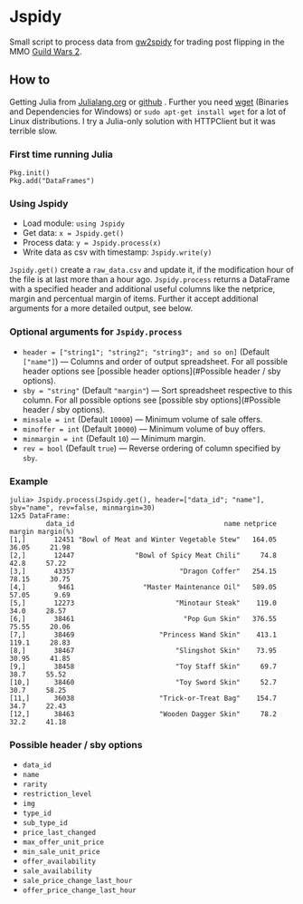 Jspidy
======

Small script to process data from [gw2spidy](www.gw2spidy.com) for trading post flipping in the MMO [Guild Wars 2](https://www.guildwars2.com/).

## How to

Getting Julia from [Julialang.org](http://julialang.org/downloads/) or [github](https://github.com/JuliaLang/julia) . Further you need [wget](http://gnuwin32.sourceforge.net/packages/wget.htm) (Binaries and Dependencies for Windows) or `sudo apt-get install wget` for a lot of Linux distributions. I try a Julia-only solution with HTTPClient but it was terrible slow.

### First time running Julia
```
Pkg.init()
Pkg.add("DataFrames")
```
### Using Jspidy
* Load module: `using Jspidy`
* Get data: `x = Jspidy.get()`
* Process data: `y = Jspidy.process(x)`
* Write data as csv with timestamp: `Jspidy.write(y)`

`Jspidy.get()` create a `raw_data.csv` and update it, if the modification hour of the file is at last more than a hour ago. `Jspidy.process` returns a DataFrame with a specified header and additional useful columns like the netprice, margin and percentual margin of items. Further it accept additional arguments for a more detailed output, see below.

### Optional arguments for `Jspidy.process`
* `header = ["string1"; "string2"; "string3"; and so on]` (Default `["name"]`) — Columns and order of output spreadsheet. For all possible header options see [possible header options](#Possible header / sby options).
* `sby = "string"` (Default `"margin"`) — Sort spreadsheet respective to this column. For all possible options see [possible sby options](#Possible header / sby options).
* `minsale = int` (Default `10000`) — Minimum volume of sale offers.
* `minoffer = int` (Default `10000`) — Minimum volume of buy offers.
* `minmargin = int` (Default `10`) — Minimum margin.
* `rev = bool` (Default `true`) — Reverse ordering of column specified by `sby`.

### Example
```
julia> Jspidy.process(Jspidy.get(), header=["data_id"; "name"], sby="name", rev=false, minmargin=30)
12x5 DataFrame:
         data_id                                     name netprice margin margin(%)
[1,]       12451 "Bowl of Meat and Winter Vegetable Stew"   164.05  36.05     21.98
[2,]       12447               "Bowl of Spicy Meat Chili"     74.8   42.8     57.22
[3,]       43357                          "Dragon Coffer"   254.15  78.15     30.75
[4,]        9461                 "Master Maintenance Oil"   589.05  57.05      9.69
[5,]       12273                         "Minotaur Steak"    119.0   34.0     28.57
[6,]       38461                           "Pop Gun Skin"   376.55  75.55     20.06
[7,]       38469                     "Princess Wand Skin"    413.1  119.1     28.83
[8,]       38467                         "Slingshot Skin"    73.95  30.95     41.85
[9,]       38458                         "Toy Staff Skin"     69.7   38.7     55.52
[10,]      38460                         "Toy Sword Skin"     52.7   30.7     58.25
[11,]      36038                     "Trick-or-Treat Bag"    154.7   34.7     22.43
[12,]      38463                     "Wooden Dagger Skin"     78.2   32.2     41.18
```

### Possible header / sby options
* `data_id`  
* `name`  
* `rarity`  
* `restriction_level`  
* `img`  
* `type_id`  
* `sub_type_id`  
* `price_last_changed`  
* `max_offer_unit_price`  
* `min_sale_unit_price`  
* `offer_availability`  
* `sale_availability`  
* `sale_price_change_last_hour`  
* `offer_price_change_last_hour`
